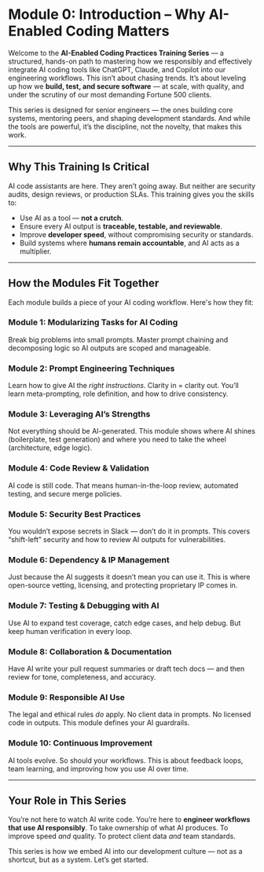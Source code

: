 # Module 0: Introduction – Why AI-Enabled Coding Matters

Welcome to the **AI-Enabled Coding Practices Training Series** — a structured, hands-on path to mastering how we responsibly and effectively integrate AI coding tools like ChatGPT, Claude, and Copilot into our engineering workflows. This isn’t about chasing trends. It’s about leveling up how we **build, test, and secure software** — at scale, with quality, and under the scrutiny of our most demanding Fortune 500 clients.

This series is designed for senior engineers — the ones building core systems, mentoring peers, and shaping development standards. And while the tools are powerful, it’s the discipline, not the novelty, that makes this work.

---

## Why This Training Is Critical

AI code assistants are here. They aren’t going away. But neither are security audits, design reviews, or production SLAs. This training gives you the skills to:

- Use AI as a tool — **not a crutch**.
- Ensure every AI output is **traceable, testable, and reviewable**.
- Improve **developer speed**, without compromising security or standards.
- Build systems where **humans remain accountable**, and AI acts as a multiplier.

---

## How the Modules Fit Together

Each module builds a piece of your AI coding workflow. Here's how they fit:

### Module 1: Modularizing Tasks for AI Coding  
Break big problems into small prompts. Master prompt chaining and decomposing logic so AI outputs are scoped and manageable.

###  Module 2: Prompt Engineering Techniques  
Learn how to give AI the *right instructions*. Clarity in = clarity out. You’ll learn meta-prompting, role definition, and how to drive consistency.

### Module 3: Leveraging AI’s Strengths  
Not everything should be AI-generated. This module shows where AI shines (boilerplate, test generation) and where you need to take the wheel (architecture, edge logic).

### Module 4: Code Review & Validation  
AI code is still code. That means human-in-the-loop review, automated testing, and secure merge policies.

### Module 5: Security Best Practices  
You wouldn’t expose secrets in Slack — don’t do it in prompts. This covers “shift-left” security and how to review AI outputs for vulnerabilities.

###  Module 6: Dependency & IP Management  
Just because the AI suggests it doesn’t mean you can use it. This is where open-source vetting, licensing, and protecting proprietary IP comes in.

### Module 7: Testing & Debugging with AI  
Use AI to expand test coverage, catch edge cases, and help debug. But keep human verification in every loop.

### Module 8: Collaboration & Documentation  
Have AI write your pull request summaries or draft tech docs — and then review for tone, completeness, and accuracy.

### Module 9: Responsible AI Use  
The legal and ethical rules *do* apply. No client data in prompts. No licensed code in outputs. This module defines your AI guardrails.

### Module 10: Continuous Improvement  
AI tools evolve. So should your workflows. This is about feedback loops, team learning, and improving how you use AI over time.

---

## Your Role in This Series

You’re not here to watch AI write code. You’re here to **engineer workflows that use AI responsibly**. To take ownership of what AI produces. To improve speed *and* quality. To protect client data *and* team standards.

This series is how we embed AI into our development culture — not as a shortcut, but as a system. Let’s get started.
